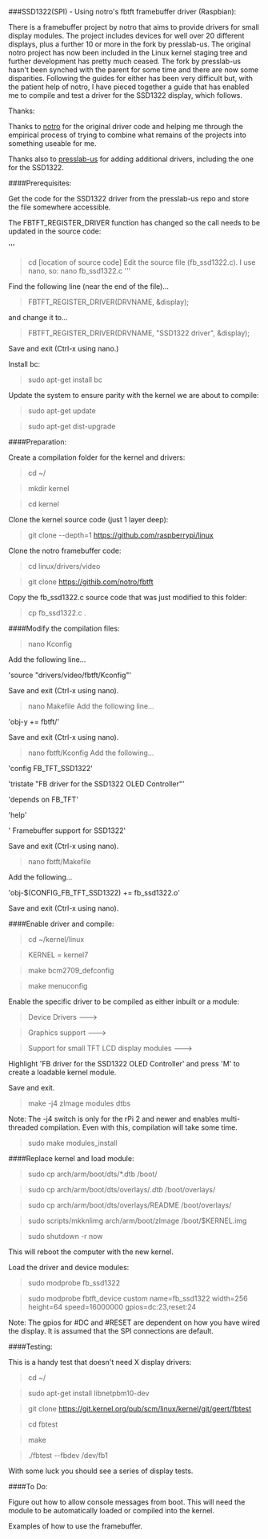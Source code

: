 ###SSD1322(SPI) - Using notro's fbtft framebuffer driver (Raspbian):

There is a framebuffer project by notro that aims to provide drivers for small display modules. The project includes devices for well over 20 different displays, plus a further 10 or more in the fork by presslab-us. The original notro project has now been included in the Linux kernel staging tree and further development has pretty much ceased. The fork by presslab-us hasn't been synched with the parent for some time and there are now some disparities. Following the guides for either has been very difficult but, with the patient help of notro, I have pieced together a guide that has enabled me to compile and test a driver for the SSD1322 display, which follows.

Thanks:

Thanks to [notro](https://github.com/notro/fbtft) for the original driver code and helping me through the empirical process of trying to combine what remains of the projects into something useable for me.

Thanks also to [presslab-us](https://github.com/presslab-us/fbtft) for adding additional drivers, including the one for the SSD1322.

####Prerequisites:

Get the code for the SSD1322 driver from the presslab-us repo and store the file somewhere accessible.

The FBTFT_REGISTER_DRIVER function has changed so the call needs to be updated in the source code:

'''
>cd [location of source code]
Edit the source file (fb_ssd1322.c). I use nano, so:
>nano fb_ssd1322.c
'''

Find the following line (near the end of the file)...

>FBTFT_REGISTER_DRIVER(DRVNAME, &display);

and change it to...

>FBTFT_REGISTER_DRIVER(DRVNAME, "SSD1322 driver", &display);
    
Save and exit (Ctrl-x using nano.)
    
Install bc:

>sudo apt-get install bc
    
Update the system to ensure parity with the kernel we are about to compile:

>sudo apt-get update

>sudo apt-get dist-upgrade
    
####Preparation: 

Create a compilation folder for the kernel and drivers:

>cd ~/

>mkdir kernel   

>cd kernel

Clone the kernel source code (just 1 layer deep):

>git clone --depth=1 https://github.com/raspberrypi/linux
    
Clone the notro framebuffer code:

>cd linux/drivers/video

>git clone https://githib.com/notro/fbtft
    
Copy the fb_ssd1322.c source code that was just modified to this folder:

>cp <wherever>fb_ssd1322.c .

####Modify the compilation files:

>nano Kconfig

Add the following line...
    
'source "drivers/video/fbtft/Kconfig"'
    
Save and exit (Ctrl-x using nano).

>nano Makefile
Add the following line...
    
'obj-y += fbtft/'
    
Save and exit (Ctrl-x using nano).

>nano fbtft/Kconfig
Add the following...
    
'config FB_TFT_SSD1322'

'tristate "FB driver for the SSD1322 OLED Controller"'

'depends on FB_TFT'

'help'

'   Framebuffer support for SSD1322'
                      
Save and exit (Ctrl-x using nano).

>nano fbtft/Makefile

Add the following...    

'obj-$(CONFIG_FB_TFT_SSD1322) += fb_ssd1322.o'
    
Save and exit (Ctrl-x using nano).    

####Enable driver and compile:

>cd ~/kernel/linux

>KERNEL = kernel7

>make bcm2709_defconfig

>make menuconfig

Enable the specific driver to be compiled as either inbuilt or a module:

>Device Drivers --->

>Graphics support --->

>Support for small TFT LCD display modules --->
    
Highlight 'FB driver for the SSD1322 OLED Controller' and press 'M' to create a loadable kernel module.

Save and exit.

>make -j4 zImage modules dtbs

Note: The -j4 switch is only for the rPi 2 and newer and enables multi-threaded compilation. Even with this, compilation  will take some time.

>sudo make modules_install

####Replace kernel and load module:

>sudo cp arch/arm/boot/dts/*.dtb /boot/

>sudo cp arch/arm/boot/dts/overlays/*.dtb* /boot/overlays/

>sudo cp arch/arm/boot/dts/overlays/README /boot/overlays/

>sudo scripts/mkknlimg arch/arm/boot/zImage /boot/$KERNEL.img

>sudo shutdown -r now

This will reboot the computer with the new kernel.

Load the driver and device modules:

>sudo modprobe fb_ssd1322

>sudo modprobe fbtft_device custom name=fb_ssd1322 width=256 height=64 speed=16000000 gpios=dc:23,reset:24

Note: The gpios for #DC and #RESET are dependent on how you have wired the display. It is assumed that the SPI connections are default.

####Testing:

This is a handy test that doesn't need X display drivers:

>cd ~/

>sudo apt-get install libnetpbm10-dev

>git clone https://git.kernel.org/pub/scm/linux/kernel/git/geert/fbtest

>cd fbtest

>make

>./fbtest --fbdev /dev/fb1

With some luck you should see a series of display tests.
    
####To Do:

Figure out how to allow console messages from boot. This will need the module to be automatically loaded or compiled into the kernel.

Examples of how to use the framebuffer.

